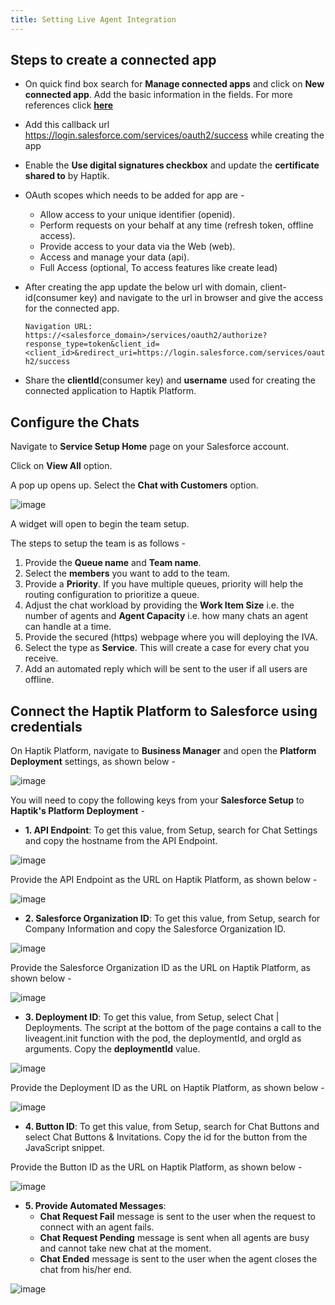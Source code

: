 ```yaml
---
title: Setting Live Agent Integration
---
```


## Steps to create a connected app
* On quick find box search for **Manage connected apps** and click on **New connected app**. Add the basic information in the fields. For more references click [**here**](https://developer.salesforce.com/docs/atlas.en-us.sfdx_dev.meta/sfdx_dev/sfdx_dev_auth_connected_app.htm)
* Add this callback url https://login.salesforce.com/services/oauth2/success while creating the app
* Enable the **Use digital signatures checkbox** and update the **certificate shared to** by Haptik.
* OAuth scopes which needs to be added for app are - 
  * Allow access to your unique identifier (openid).
  * Perform requests on your behalf at any time (refresh token, offline access). 
  * Provide access to your data via the Web (web).
  * Access and manage your data (api).
  * Full Access (optional, To access features like create lead) 
* After creating the app update the below url with domain, client-id(consumer key) and navigate to the url in browser and give the access for the connected app.

  `Navigation URL:` `https://<salesforce_domain>/services/oauth2/authorize?response_type=token&client_id=<client_id>&redirect_uri=https://login.salesforce.com/services/oauth2/success`
* Share the **clientId**(consumer key) and **username** used for creating the connected application to Haptik Platform.

## Configure the Chats

Navigate to **Service Setup Home** page on your Salesforce account.

Click on **View All** option.

A pop up opens up. Select the **Chat with Customers** option.

![image](https://user-images.githubusercontent.com/75118325/114341439-6bfba700-9b77-11eb-92c3-f28a3425b2dc.png)

A widget will open to begin the team setup.

The steps to setup the team is as follows - 

1. Provide the **Queue name** and **Team name**.
2. Select the **members** you want to add to the team.
3. Provide a **Priority**. If you have multiple queues, priority will help the routing configuration to prioritize a queue.
4. Adjust the chat workload by providing the **Work Item Size** i.e. the number of agents and **Agent Capacity** i.e. how many chats an agent can handle at a time.
5. Provide the secured (https) webpage where you will deploying the IVA.
6. Select the type as **Service**. This will create a case for every chat you receive.
7. Add an automated reply which will be sent to the user if all users are offline.

## Connect the Haptik Platform to Salesforce using credentials

On Haptik Platform, navigate to **Business Manager** and open the **Platform Deployment** settings, as shown below - 

![image](https://user-images.githubusercontent.com/75118325/114354148-76c03700-9b8b-11eb-837c-ac41d255521c.png)

You will need to copy the following keys from your **Salesforce Setup** to **Haptik's Platform Deployment** - 
* **1. API Endpoint**: To get this value, from Setup, search for Chat Settings and copy the hostname from the API Endpoint.

![image](https://user-images.githubusercontent.com/75118325/114354962-89873b80-9b8c-11eb-9a90-faa42118f652.png)

Provide the API Endpoint as the URL on Haptik Platform, as shown below - 

![image](https://user-images.githubusercontent.com/75118325/114355372-03b7c000-9b8d-11eb-93b0-34f15afa0e8b.png)

* **2. Salesforce Organization ID**: To get this value, from Setup, search for Company Information and copy the Salesforce Organization ID.

![image](https://user-images.githubusercontent.com/75118325/114359476-a5411080-9b91-11eb-96f4-64ac71090907.png)

Provide the Salesforce Organization ID as the URL on Haptik Platform, as shown below - 

![image](https://user-images.githubusercontent.com/75118325/114359631-cdc90a80-9b91-11eb-8f5f-2250bb49a0d7.png)

* **3. Deployment ID**:  To get this value, from Setup, select Chat | Deployments. The script at the bottom of the page contains a call to the liveagent.init function with the pod, the deploymentId, and orgId as arguments. Copy the **deploymentId** value.

![image](https://user-images.githubusercontent.com/75118325/114519873-7a70be00-9c5e-11eb-9297-c2ed36dd7a98.png)

Provide the Deployment ID as the URL on Haptik Platform, as shown below - 

![image](https://user-images.githubusercontent.com/75118325/114520119-ba37a580-9c5e-11eb-93af-e9c944803cc7.png)

* **4. Button ID**: To get this value, from Setup, search for Chat Buttons and select Chat Buttons & Invitations. Copy the id for the button from the JavaScript snippet.

Provide the Button ID as the URL on Haptik Platform, as shown below - 

![image](https://user-images.githubusercontent.com/75118325/114524061-852d5200-9c62-11eb-86dc-323dc8d4a4a0.png)

* **5. Provide Automated Messages**:
  * **Chat Request Fail** message is sent to the user when the request to connect with an agent fails.
  * **Chat Request Pending** message is sent when all agents are busy and cannot take new chat at the moment.
  * **Chat Ended** message is sent to the user when the agent closes the chat from his/her end.

![image](https://user-images.githubusercontent.com/75118325/114524898-3e8c2780-9c63-11eb-90dd-c7b73a099b88.png)

